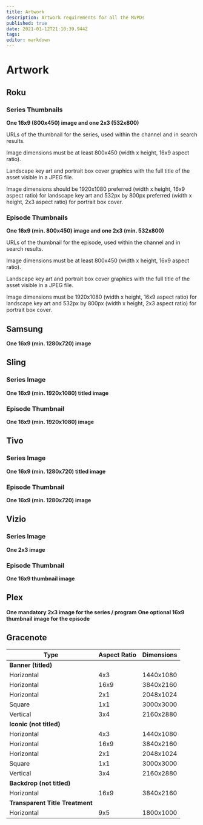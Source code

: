 ```yaml
---
title: Artwork
description: Artwork requirements for all the MVPDs
published: true
date: 2021-01-12T21:10:39.944Z
tags: 
editor: markdown
---
```


# Artwork

## Roku

### Series Thumbnails

**One 16x9 (800x450) image and one 2x3 (532x800)**

<p align="justify">
URLs of the thumbnail for the series, used within the channel and in search results.

Image dimensions must be at least 800x450 (width x height, 16x9 aspect ratio).
  
Landscape key art and portrait box cover graphics with the full title of the asset visible in a JPEG file.
  
Image dimensions should be 1920x1080 preferred (width x height, 16x9 aspect ratio) for landscape key art and 532px by 800px preferred (width x height, 2x3 aspect ratio) for portrait box cover.
</p>

### Episode Thumbnails

**One 16x9 (min. 800x450) image and one 2x3 (min. 532x800)**

URLs of the thumbnail for the episode, used within the channel and in search results. 

Image dimensions must be at least 800x450 (width x height, 16x9 aspect ratio).

Landscape key art and portrait box cover graphics with the full title of the asset visible in a JPEG file. 

Image dimensions must be 1920x1080 (width x height, 16x9 aspect ratio) for landscape key art and 532px by 800px (width x height, 2x3 aspect ratio) for portrait box cover.

## Samsung

**One 16x9 (min. 1280x720) image**

## Sling

### Series Image

**One 16x9 (min. 1920x1080) titled image**

### Episode Thumbnail

**One 16x9 (min. 1920x1080) image**

## Tivo

### Series Image

**One 16x9 (min. 1280x720) titled image**

### Episode Thumbnail

**One 16x9 (min. 1280x720) image**

## Vizio

### Series Image 
**One 2x3 image**

### Episode Thumbnail
**One 16x9 thumbnail image**

## Plex

**One mandatory 2x3 image for the series / program**
**One optional 16x9 thumbnail image for the episode**

## Gracenote
|Type|Aspect Ratio|Dimensions|
|-|-|-|
|**Banner (titled)**|||
|Horizontal|4x3|1440x1080
|Horizontal|16x9|3840x2160 
|Horizontal|2x1|2048x1024
|Square|1x1|3000x3000|
|Vertical|3x4|2160x2880|
|**Iconic (not titled)**|||
|Horizontal|4x3|1440x1080
|Horizontal|16x9|3840x2160 
|Horizontal|2x1|2048x1024
|Square|1x1|3000x3000|
|Vertical|3x4|2160x2880|
|**Backdrop (not titled)**||
|Horizontal|16x9|3840x2160
|**Transparent Title Treatment**||
|Horizontal|9x5|1800x1000

